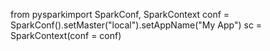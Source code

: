 from pysparkimport SparkConf, SparkContext
conf = SparkConf().setMaster("local").setAppName("My App")
sc = SparkContext(conf = conf)


